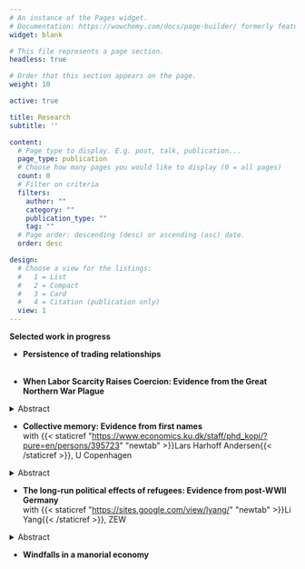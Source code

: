 ```yaml
---
# An instance of the Pages widget.
# Documentation: https://wowchemy.com/docs/page-builder/ formerly featured
widget: blank

# This file represents a page section.
headless: true

# Order that this section appears on the page.
weight: 10

active: true

title: Research
subtitle: ''

content:
  # Page type to display. E.g. post, talk, publication...
  page_type: publication
  # Choose how many pages you would like to display (0 = all pages)
  count: 0
  # Filter on criteria
  filters:
    author: ""
    category: ""
    publication_type: ""
    tag: ""
  # Page order: descending (desc) or ascending (asc) date.
  order: desc

design:
  # Choose a view for the listings:
  #   1 = List
  #   2 = Compact
  #   3 = Card
  #   4 = Citation (publication only)
  view: 1
---
```


**Selected work in progress**

- **Persistence of trading relationships** <br/><br/></li> 

- **When Labor Scarcity Raises Coercion: Evidence from the Great Northern War Plague**

<details>
<summary>Abstract</summary>
 
Most workers in history and a substantial share of workers today are coerced into accepting employment and its terms through force or the threat of force. What drives labor coercion, and what are its consequences?

This paper provides the first estimate of the causal effect of a major hypothesized determinant of coercion, labor scarcity. Theoretically and observational, however, the effects of labor scarcity are ambiguous. For example, Western Europe saw a decline in coercion following the ravaging of the Black Death, while coercion intensified in Eastern Europe. I focus on Estonia before and after the Great Northern War plague (1710-12), drawing on extensive, hand-transcribed data on tens of thousands of serf households and their labor contracts. I show that the plague generated immense spatial variation in labor scarcity that is uncorrelated with a host of characteristics. Exploiting this locally quasi-random variation, I find that labor scarcity substantially raises coercion, as measured by serfs’ work obligation. Investigating mechanisms, I find that this effect is enhanced by the lack of outside options and increased labor monopsony power, in accordance with the prediction of historians and theoretical models. Taken together, these findings give important insights into the circumstances under which coercion increases and provide suggestive evidence why it did not in other cases (e.g., post-Black Death Western Europe).

Turning to the consequences of labor coercion, I exploit the uncovered scarcity-coercion relationship and instrument coercion intensity with plague deaths. I find that (instrumented) labor coercion decreases historic literacy and present-day levels of trust. These findings contribute to a literature that reports mixed consequences of labor coercion and introduce migration as a new mechanism.
</details>

<!-- <p>- The Hanseatic League: Breakdown of a cartel? <br/><br/></li> </p> -->

- **Collective memory: Evidence from first names**<br> with {{< staticref "https://www.economics.ku.dk/staff/phd_kopi/?pure=en/persons/395723" "newtab" >}}Lars Harhoff Andersen{{< /staticref >}}, U Copenhagen
<details>
<summary>Abstract</summary>
 
How do historical events change individuals' values, and when do they enter collective memory? A fundamental problem in the field of cultural economics is the difficulty of measuring these changes in values when targeted surveys are lacking. To tackle this problem, a promising recent literature uses first names as proxies for values, however, we argue that the scope and systematization of this approach can be augmented. 
 
To demonstrate this, we develop new and more formalized methods for estimating values from first names. Importantly, we expand the breadth of values that can be measured to, e.g., militarism, entrepreneurship, and scientism. This is achieved by leveraging the fact that parents often name their children for namesakes in professions they admire, e.g., military generals, entrepreneurs, and scientists. We determine what first names characterize each of those professions by 1) relying on occupation information in the full-count US census or 2) by drawing on an extensive global list of famous individuals in different professions (e.g., George Washington, John D. Rockefeller, or Isaac Newton). With this, we attach measures of values to each individual in a population, such as the US Census, based on their first name, after also applying a novel machine learning method of first name choice that determines the effect of class, ethnicity, and other identities. 
 
We then turn to applying and validating our first name-based value measure. First, we show that the positive effect of early Irish and Scottish migration on contemporary crime rates in the US South, as reported in Grosjean (2014), disappears once we control for differences in militaristic values. In a second application, we find that individuals who were exposed to American Civil War battles display collective memory in the form of decreased militarism (in names) in the following decades. 
 
In sum, this paper provides scholars with a tractable approach to extracting measures of various values from first names. Our approach is applicable to many settings, given that in its most simple version, relying on famous individuals as namesakes, the only setting-specific data required are first names in the target population. We also provide researchers with US county-level ideology measures for all census years, which we hope will inform future persistence studies and mitigate the 'black box' problem caused by missing data in the intermediate period.<br/><br/></li>
</details>

- **The long-run political effects of refugees: Evidence from post-WWII Germany**<br> with {{< staticref "https://sites.google.com/view/lyang/" "newtab" >}}Li Yang{{< /staticref >}}, ZEW
<details>
<summary>Abstract</summary>

The political consequences of refugees for receiving countries have received much attention in recent years and have sparked a burgeoning literature. However, evidence on the long-run consequences of refugees is lacking.

The expulsion of 8 million Germans (so-called expellees) from Eastern Europe to post-WWII West Germany serves as a natural experiment that allows us to estimate the long-run effects of refugees on far-right voting,  violence, and immigration sentiments. 

Using administrative data, we show the (instrumented) historic settlement of expellees increases far-right voting and violence today, particularly in locations where many of them initially settled and where their characteristics were more mismatched with those of the receiving locality.

We turn to survey data to investigate whether this effect is driven by expellees themselves, their offspring, or by non-expelled ‘natives’ who were exposed to them. Creating new expellee and expellee offspring identifiers in the German Socio-Economic Panel (SOEP), we find that first-generation expellees view migrants and refugees significantly more favorably than other Germans, while their offspring hold more hostile views. Natives are only significantly more likely to vote for the far-right and have anti-immigrant/refugee sentiments in locations where expellees experienced higher unemployment in the past.

Taken together, our findings suggest that past displacement can have lasting negative effects on attitudes toward migrants through contact, particularly when the displaced were in more dire conditions and were more dissimilar to natives. This effect arises both from the attitudes of refugee offspring and natives.<br/><br/></li>
</details>

- **Windfalls in a manorial economy**

